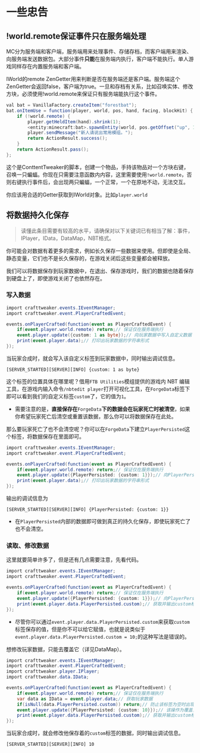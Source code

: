 # 一些忠告

## **!world.remote保证事件只在服务端处理**

MC分为服务端和客户端，服务端用来处理事件、存储存档，而客户端用来渲染、向服务端发送数据包。大部分事件**只能**在服务端内执行，客户端不能执行。单人游戏同样存在内置服务端和客户端。

IWorld的remote ZenGetter用来判断是否在服务端还是客户端。服务端这个ZenGetter会返回false，客户端为true。一旦和存档有关系，比如召唤实体、修改方块，必须使用!world.remote来保证只有服务端能执行这个事件。

```csharp
val bat = VanillaFactory.createItem("forestbat");
bat.onItemUse = function(player, world, pos, hand, facing, blockHit) {
    if (!world.remote) {
        player.getHeldItem(hand).shrink(1);
        <entity:minecraft:bat>.spawnEntity(world, pos.getOffset("up", 1));
        player.sendMessage("新人请说出常用模组。");
        return ActionResult.success();
    }
    return ActionResult.pass();
};
```

这个是ConttentTweaker的脚本，创建一个物品，手持该物品对一个方块右键，召唤一只蝙蝠。你现在只需要注意函数内内容，这里需要使用`!world.remote`，否则右键执行事件后，会出现两只蝙蝠，一个正常，一个在原地不动，无法交互。

你应该用合适的Getter获取到IWorld对象。比如`player.world`

## 将数据持久化保存

> 读懂此条目需要有较高的水平，请确保对以下关键词已有相当了解：事件，IPlayer，IData，DataMap，NBT格式。

你可能会对数据有着更多的需求，例如长久保存一些数据来使用。但即使是全局、静态变量，它们也不是长久保存的，在游戏关闭后这些变量都会被释放。

我们可以将数据保存到玩家数据中，在退出、保存游戏时，我们的数据也随着保存到硬盘上了，即使游戏关闭了也依然存在。

### 写入数据

```csharp
import crafttweaker.events.IEventManager;
import crafttweaker.event.PlayerCraftedEvent;

events.onPlayerCrafted(function(event as PlayerCraftedEvent) {
    if(event.player.world.remote) return;// 保证仅在服务端执行
    event.player.update({custom: 1 as byte});// 向玩家数据中写入自定义数据
    print(event.player.data);// 打印出玩家数据的字符串形式
});
```

当玩家合成时，就会写入该自定义标签到玩家数据中，同时输出调试信息。

```log
[SERVER_STARTED][SERVER][INFO] {custom: 1 as byte}
```

这个标签的位置具体在哪里呢？借用`FTB Utilities`模组提供的游戏内 NBT 编辑工具，在游戏内输入命令`/nbtedit player`打开可视化工具，在`ForgeData`标签下即可以看到我们的自定义标签`custom`了，它的值为`1`。

- 需要注意的是，**直接保存在**`ForgeData`**下的数据会在玩家死亡时被清空**，如果你希望玩家死亡后清空或重置该数据，那么你可以将数据保存在此处。

那么要玩家死亡了也不会清空呢？你可以在`ForgeData`下建立`PlayerPersisted`这个标签，将数据保存在里面即可。

```csharp
import crafttweaker.events.IEventManager;
import crafttweaker.event.PlayerCraftedEvent;

events.onPlayerCrafted(function(event as PlayerCraftedEvent) {
    if(event.player.world.remote) return;// 保证仅在服务端执行
    event.player.update({PlayerPersisted: {custom: 1}});// 向PlayerPersisted中写入子标签{custom: 1}
    print(event.player.data);// 打印出玩家数据的字符串形式
});
```

输出的调试信息为

```log
[SERVER_STARTED][SERVER][INFO] {PlayerPersisted: {custom: 1}}
```

- 在`PlayerPersisted`内部的数据即可做到真正的持久化保存，即使玩家死亡了也不会清空。

### 读取、修改数据

这里就要简单许多了，但是还有几点需要注意，先看代码。

```csharp
import crafttweaker.events.IEventManager;
import crafttweaker.event.PlayerCraftedEvent;

events.onPlayerCrafted(function(event as PlayerCraftedEvent) {
    if(event.player.world.remote) return;// 保证仅在服务端执行
    event.player.update({PlayerPersisted: {custom: 1}});// 向PlayerPersisted中写入子标签{custom: 1}
    print(event.player.data.PlayerPersisted.custom);// 获取并输出custom标签保存的值
});
```

- 尽管你可以通过`event.player.data.PlayerPersisted.custom`来获取`custom`标签保存的值，但是你不可以给它赋值，也就是说类似于`event.player.data.PlayerPersisted.custom = 10;`的这种写法是错误的。

想修改玩家数据，只能去覆盖它（详见DataMap）。

```csharp
import crafttweaker.events.IEventManager;
import crafttweaker.event.PlayerCraftedEvent;
import crafttweaker.player.IPlayer;
import crafttweaker.data.IData;

events.onPlayerCrafted(function(event as PlayerCraftedEvent) {
    if(event.player.world.remote) return;// 保证仅在服务端执行
    var data as IData = event.player.data;// 获取玩家数据
    if(isNull(data.PlayerPersisted.custom)) return;// 防止该标签为空时出现空指针异常
    event.player.update({PlayerPersisted: {custom: 10}});// 该操作为覆盖，最终相当于修改custom标签的值
    print(event.player.data.PlayerPersisted.custom);// 获取并输出custom标签保存的值
});
```

当玩家合成时，就会修改他保存着的`custom`标签的数据，同时输出调试信息。

```log
[SERVER_STARTED][SERVER][INFO] 10
```
